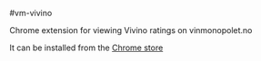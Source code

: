 #vm-vivino

Chrome extension for viewing Vivino ratings on vinmonopolet.no

It can be installed from the [Chrome store](https://chrome.google.com/webstore/detail/vivino-ratings-for-vinmon/pjegkjcbjfoldlpcbjniaceihlkjdkeg)

